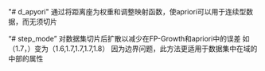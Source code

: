 "# d_apyori" 
通过将距离座为权重和调整映射函数，使apriori可以用于连续型数据，而无须切片

“# step_mode”
对数据集切片后扩散以减少在FP-Growth和apriori中的误差  如（1.7，）变为（1.6,1.7,1.7,1.7,1.8）
因为边界问题，此方法更适用于数据集中在域的中部的属性
